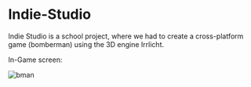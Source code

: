 # Indie-Studio
Indie Studio is a school project, where we had to create a cross-platform game (bomberman) using the 3D engine Irrlicht.

In-Game screen:

![bman](https://user-images.githubusercontent.com/36760748/43339353-60349594-91d9-11e8-9eec-5690446abf91.png)
